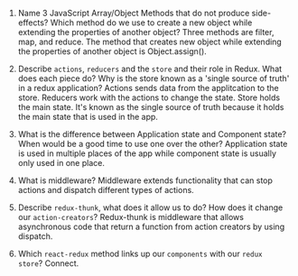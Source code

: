 1.  Name 3 JavaScript Array/Object Methods that do not produce side-effects? Which method do we use to create a new object while extending the properties of another object?
        Three methods are filter, map, and reduce. The method that creates new object while extending the properties of another object is Object.assign().

2.  Describe `actions`, `reducers` and the `store` and their role in Redux. What does each piece do? Why is the store known as a 'single source of truth' in a redux application?
       Actions sends data from the applitcation to the store.
       Reducers work with the actions to change the state.
       Store holds the main state. It's known as the single source of truth because it holds the main state that is used in the app.

3.  What is the difference between Application state and Component state? When would be a good time to use one over the other?
        Application state is used in multiple places of the app while component state is usually only used in one place.

4.  What is middleware?
        Middleware extends functionality that can stop actions and dispatch different types of actions.

5.  Describe `redux-thunk`, what does it allow us to do? How does it change our `action-creators`?
        Redux-thunk is middleware that allows asynchronous code that return a function from action creators by using dispatch.

6.  Which `react-redux` method links up our `components` with our `redux store`?
        Connect.
